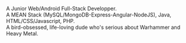 A Junior Web/Android Full-Stack Developper. <br>
A MEAN Stack (MySQL/MongoDB-Express-Angular-NodeJS), Java, HTML/CSS/Javascript, PHP. <br>
A bird-obsessed, life-loving dude who's serious about Warhammer and Heavy Metal.
